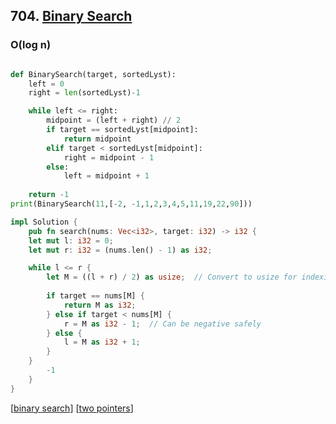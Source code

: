 ## 704. [Binary Search](https://leetcode.com/problems/binary-search/)

### O(log n)

```python

def BinarySearch(target, sortedLyst):
    left = 0
    right = len(sortedLyst)-1

    while left <= right:
        midpoint = (left + right) // 2
        if target == sortedLyst[midpoint]:
            return midpoint
        elif target < sortedLyst[midpoint]:
            right = midpoint - 1
        else:
            left = midpoint + 1
            
    return -1
print(BinarySearch(11,[-2, -1,1,2,3,4,5,11,19,22,90]))

```

```rust
impl Solution {
    pub fn search(nums: Vec<i32>, target: i32) -> i32 {
    let mut l: i32 = 0;
    let mut r: i32 = (nums.len() - 1) as i32;

    while l <= r {
        let M = ((l + r) / 2) as usize;  // Convert to usize for indexing
        
        if target == nums[M] {
            return M as i32;
        } else if target < nums[M] {
            r = M as i32 - 1;  // Can be negative safely
        } else {
            l = M as i32 + 1;
        }
    }
        -1
    }
}
```

[[binary search]]
[[two pointers]]

[//begin]: # "Autogenerated link references for markdown compatibility"
[binary search]: <../../../patterns/binary search> "binary search"
[two pointers]: <../../../patterns/two pointers> "two pointers"
[//end]: # "Autogenerated link references"